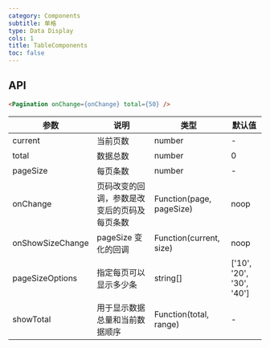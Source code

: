 ```yaml
---
category: Components
subtitle: 单格
type: Data Display
cols: 1
title: TableComponents
toc: false
---
```



## API

```html
<Pagination onChange={onChange} total={50} />
```


| 参数 | 说明 | 类型 | 默认值 |
| --- | --- | --- | --- |
| current | 当前页数 | number | - |
| total | 数据总数 | number | 0 |
| pageSize | 每页条数 | number | - |
| onChange | 页码改变的回调，参数是改变后的页码及每页条数 | Function(page, pageSize) | noop |
| onShowSizeChange | pageSize 变化的回调 | Function(current, size) | noop |
| pageSizeOptions | 指定每页可以显示多少条 | string\[] | ['10', '20', '30', '40'] |
| showTotal | 用于显示数据总量和当前数据顺序 | Function(total, range) | - |


